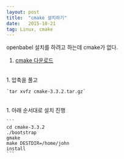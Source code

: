 ```yaml
---
layout: post
title:  "cmake 설치하기"
date:   2015-10-21
tag: Linux, cmake
---
```



openbabel 설치를 하려고 하는데 cmake가 없다.

1. [cmake 다운로드](https://cmake.org/download/)
<br>
1. 압축을 풀고

    `tar xvfz cmake-3.3.2.tar.gz`
<br>
1. 아래 순서대로 설치 진행

	```
	cd cmake-3.3.2
	./bootstrap
	gmake
	make DESTDIR=/home/john
	install
	```
